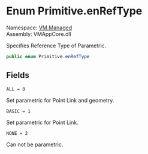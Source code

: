 # Enum Primitive.enRefType

Namespace: [VM.Managed](VM.Managed.md)  
Assembly: VMAppCore.dll  

Specifies Reference Type of Parametric.

```csharp
public enum Primitive.enRefType
```

## Fields

`ALL = 0` 

Set parametric for Point Link and geometry.



`BASIC = 1` 

Set parametric for Point Link.



`NONE = 2` 

Can not be parametric.




